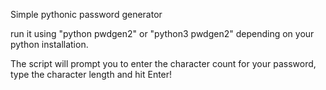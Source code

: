 Simple pythonic password generator

run it using "python pwdgen2" or "python3 pwdgen2" depending on your python installation.

The script will prompt you to enter the character count for your password, type the character length and hit Enter!
